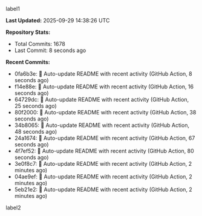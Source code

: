 
label1 
<!-- ACTIVITY_START -->
**Last Updated:** 2025-09-29 14:38:26 UTC

**Repository Stats:**
- Total Commits: 1678
- Last Commit: 8 seconds ago

**Recent Commits:**
- 0fa6b3e: 🤖 Auto-update README with recent activity (GitHub Action, 8 seconds ago)
- f14e88e: 🤖 Auto-update README with recent activity (GitHub Action, 16 seconds ago)
- 64729dc: 🤖 Auto-update README with recent activity (GitHub Action, 25 seconds ago)
- 80f2000: 🤖 Auto-update README with recent activity (GitHub Action, 38 seconds ago)
- 34b8065: 🤖 Auto-update README with recent activity (GitHub Action, 48 seconds ago)
- 24a1674: 🤖 Auto-update README with recent activity (GitHub Action, 67 seconds ago)
- 4f7ef52: 🤖 Auto-update README with recent activity (GitHub Action, 80 seconds ago)
- 3e0f8c7: 🤖 Auto-update README with recent activity (GitHub Action, 2 minutes ago)
- 04ae9ef: 🤖 Auto-update README with recent activity (GitHub Action, 2 minutes ago)
- 5eb21e2: 🤖 Auto-update README with recent activity (GitHub Action, 2 minutes ago)
<!-- ACTIVITY_END -->

label2
